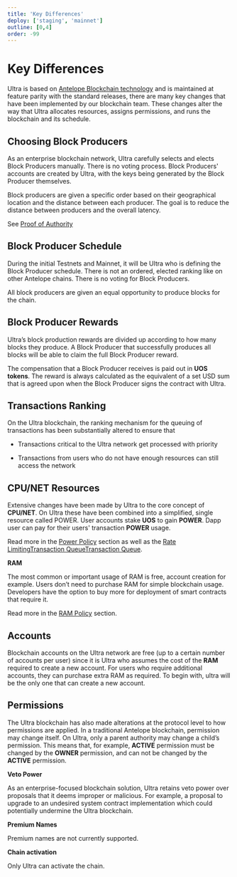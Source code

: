 ```yaml
---
title: 'Key Differences'
deploy: ['staging', 'mainnet']
outline: [0,4]
order: -99
---
```


# Key Differences

Ultra is based on [Antelope Blockchain technology](https://github.com/AntelopeIO/leap) and is maintained at feature parity with the standard releases, there are many key changes that have been implemented by our blockchain team. These changes alter the way that Ultra allocates resources, assigns permissions, and runs the blockchain and its schedule.

## Choosing Block Producers

As an enterprise blockchain network, Ultra carefully selects and elects Block Producers manually. There is no voting process. Block Producers' accounts are created by Ultra, with the keys being generated by the Block Producer themselves.

Block producers are given a specific order based on their geographical location and the distance between each producer. The goal is to reduce the distance between producers and the overall latency.

See [Proof of Authority](../Blockchains/consensus.md#proof-of-authority-poa)

## Block Producer Schedule

During the initial Testnets and Mainnet, it will be Ultra who is defining the Block Producer schedule. There is not an ordered, elected ranking like on other Antelope chains. There is no voting for Block Producers.

All block producers are given an equal opportunity to produce blocks for the chain.

## Block Producer Rewards

Ultra’s block production rewards are divided up according to how many blocks they produce. A Block Producer that successfully produces all blocks will be able to claim the full Block Producer reward.

The compensation that a Block Producer receives is paid out in **UOS tokens**. The reward is always calculated as the equivalent of a set USD sum that is agreed upon when the Block Producer signs the contract with Ultra.

## Transactions Ranking

On the Ultra blockchain, the ranking mechanism for the queuing of transactions has been substantially altered to ensure that

*   Transactions critical to the Ultra network get processed with priority
    
*   Transactions from users who do not have enough resources can still access the network
    

## CPU/NET Resources

Extensive changes have been made by Ultra to the core concept of **CPU/NET**. On Ultra these have been combined into a simplified, single resource called POWER. User accounts stake **UOS** to gain **POWER**. Dapp user can pay for their users' transaction **POWER** usage.

Read more in the [Power Policy](./power-resource.md) section as well as the <Experimental>[Rate Limiting](./rate-limiting.md)</Experimental><Staging>[Transaction Queue](./transaction-limits-queues.md)</Staging><Mainnet>[Transaction Queue](./transaction-limits-queues.md)</Mainnet>.

**RAM**

The most common or important usage of RAM is free, account creation for example. Users don’t need to purchase RAM for simple blockchain usage. Developers have the option to buy more for deployment of smart contracts that require it.

Read more in the [RAM Policy](./ram-policy.md) section.

## Accounts

Blockchain accounts on the Ultra network are free (up to a certain number of accounts per user) since it is Ultra who assumes the cost of the **RAM** required to create a new account. For users who require additional accounts, they can purchase extra RAM as required. To begin with, ultra will be the only one that can create a new account.

## Permissions

The Ultra blockchain has also made alterations at the protocol level to how permissions are applied. In a traditional Antelope blockchain, permission may change itself. On Ultra, only a parent authority may change a child’s permission. This means that, for example, **ACTIVE** permission must be changed by the **OWNER** permission, and can not be changed by the **ACTIVE** permission.

**Veto Power**

As an enterprise-focused blockchain solution, Ultra retains veto power over proposals that it deems improper or malicious. For example, a proposal to upgrade to an undesired system contract implementation which could potentially undermine the Ultra blockchain.

**Premium Names**

Premium names are not currently supported.

**Chain activation**

Only Ultra can activate the chain.